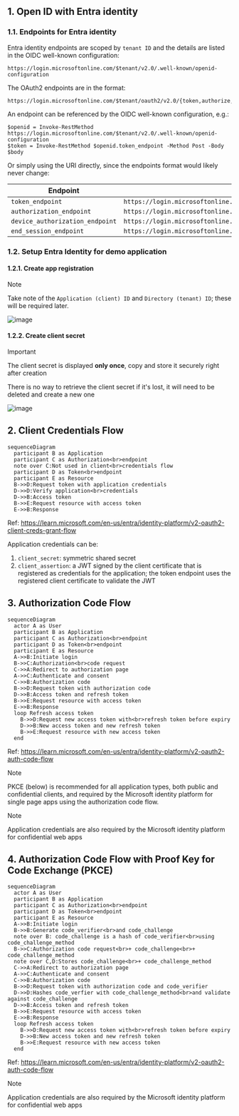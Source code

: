 ## 1. Open ID with Entra identity

### 1.1. Endpoints for Entra identity

Entra identity endpoints are scoped by `tenant ID` and the details are listed in the OIDC well-known configuration:

```
https://login.microsoftonline.com/$tenant/v2.0/.well-known/openid-configuration
```

The OAuth2 endpoints are in the format:

```pwsh
https://login.microsoftonline.com/$tenant/oauth2/v2.0/{token,authorize,devicecode,logout}
```

An endpoint can be referenced by the OIDC well-known configuration, e.g.:

```pwsh
$openid = Invoke-RestMethod https://login.microsoftonline.com/$tenant/v2.0/.well-known/openid-configuration
$token = Invoke-RestMethod $openid.token_endpoint -Method Post -Body $body
```

Or simply using the URI directly, since the endpoints format would likely never change:

|Endpoint|URI|
|---|---|
|`token_endpoint`|`https://login.microsoftonline.com/$tenant/oauth2/v2.0/token`|
|`authorization_endpoint`|`https://login.microsoftonline.com/$tenant/oauth2/v2.0/authorize`|
|`device_authorization_endpoint`|`https://login.microsoftonline.com/$tenant/oauth2/v2.0/devicecode`|
|`end_session_endpoint`|`https://login.microsoftonline.com/$tenant/oauth2/v2.0/logout`|

### 1.2. Setup Entra Identity for demo application

#### 1.2.1. Create app registration

> [!Note]
>
> Take note of the `Application (client) ID` and `Directory (tenant) ID`; these will be required later.

![image](https://github.com/user-attachments/assets/27f1a9eb-ec49-441a-b640-14eeca068906)

#### 1.2.2. Create client secret

> [!Important]
>
> The client secret is displayed **only once**, copy and store it securely right after creation
>
> There is no way to retrieve the client secret if it's lost, it will need to be deleted and create a new one

![image](https://github.com/user-attachments/assets/ff2b9cbe-7e95-4941-acf3-715478de4eb7)

## 2. Client Credentials Flow

```mermaid
sequenceDiagram
  participant B as Application
  participant C as Authorization<br>endpoint
  note over C:Not used in client<br>credentials flow
  participant D as Token<br>endpoint
  participant E as Resource
  B->>D:Request token with application credentials
  D->>D:Verify application<br>credentials
  D->>B:Access token
  B->>E:Request resource with access token
  E->>B:Response
```

Ref: https://learn.microsoft.com/en-us/entra/identity-platform/v2-oauth2-client-creds-grant-flow

Application credentials can be:
1. `client_secret`: symmetric shared secret
2. `client_assertion`: a JWT signed by the client certificate that is registered as credentials for the application; the token endpoint uses the registered client certificate to validate the JWT

## 3. Authorization Code Flow

```mermaid
sequenceDiagram
  actor A as User
  participant B as Application
  participant C as Authorization<br>endpoint
  participant D as Token<br>endpoint
  participant E as Resource
  A->>B:Initiate login
  B->>C:Authorization<br>code request
  C->>A:Redirect to authorization page
  A->>C:Authenticate and consent
  C->>B:Authorization code
  B->>D:Request token with authorization code
  D->>B:Access token and refresh token
  B->>E:Request resource with access token
  E->>B:Response
  loop Refresh access token
    B->>D:Request new access token with<br>refresh token before expiry
    D->>B:New access token and new refresh token
    B->>E:Request resource with new access token
  end
```

Ref: https://learn.microsoft.com/en-us/entra/identity-platform/v2-oauth2-auth-code-flow

> [!Note]
>
> PKCE (below) is recommended for all application types, both public and confidential clients, and required by the Microsoft identity platform for single page apps using the authorization code flow.

> [!Note]
>
> Application credentials are also required by the Microsoft identity platform for confidential web apps

## 4. Authorization Code Flow with Proof Key for Code Exchange (PKCE)

```mermaid
sequenceDiagram
  actor A as User
  participant B as Application
  participant C as Authorization<br>endpoint
  participant D as Token<br>endpoint
  participant E as Resource
  A->>B:Initiate login
  B->>B:Generate code_verifier<br>and code_challenge
  note over B: code_challenge is a hash of code_verifier<br>using code_challenge_method
  B->>C:Authorization code request<br>+ code_challenge<br>+ code_challenge_method
  note over C,D:Stores code_challenge<br>+ code_challenge_method
  C->>A:Redirect to authorization page
  A->>C:Authenticate and consent
  C->>B:Authorization code
  B->>D:Request token with authorization code and code_verifier
  D->>D:Hashes code_verfier with code_challenge_method<br>and validate against code_challenge
  D->>B:Access token and refresh token
  B->>E:Request resource with access token
  E->>B:Response
  loop Refresh access token
    B->>D:Request new access token with<br>refresh token before expiry
    D->>B:New access token and new refresh token
    B->>E:Request resource with new access token
  end
```

Ref: https://learn.microsoft.com/en-us/entra/identity-platform/v2-oauth2-auth-code-flow

> [!Note]
>
> Application credentials are also required by the Microsoft identity platform for confidential web apps
